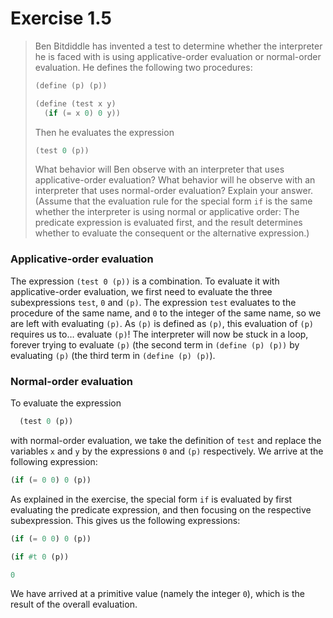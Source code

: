 # Exercise 1.5

> Ben Bitdiddle has invented a test to determine whether the interpreter he is faced with is using applicative-order evaluation or normal-order evaluation.
> He defines the following two procedures:
> ```scheme
> (define (p) (p))
>
> (define (test x y)
>   (if (= x 0) 0 y))
> ```
> Then he evaluates the expression
> ```scheme
> (test 0 (p))
> ```
> What behavior will Ben observe with an interpreter that uses applicative-order evaluation?
> What behavior will he observe with an interpreter that uses normal-order evaluation?
> Explain your answer.
> (Assume that the evaluation rule for the special form `if` is the same whether the interpreter is using normal or applicative order:
> The predicate expression is evaluated first, and the result determines whether to evaluate the consequent or the alternative expression.)



### Applicative-order evaluation

The expression `(test 0 (p))` is a combination.
To evaluate it with applicative-order evaluation, we first need to evaluate the three subexpressions `test`, `0` and `(p)`.
The expression `test` evaluates to the procedure of the same name, and `0` to the integer of the same name, so we are left with evaluating `(p)`.
As `(p)` is defined as `(p)`, this evaluation of `(p)` requires us to… evaluate `(p)`!
The interpreter will now be stuck in a loop, forever trying to evaluate `(p)` (the second term in `(define (p) (p))` by evaluating `(p)` (the third term in `(define (p) (p)`).



### Normal-order evaluation

To evaluate the expression
```scheme
  (test 0 (p))
```
with normal-order evaluation, we take the definition of `test` and replace the variables `x` and `y` by the expressions `0` and `(p)` respectively.
We arrive at the following expression:
```scheme
(if (= 0 0) 0 (p))
```
As explained in the exercise, the special form `if` is evaluated by first evaluating the predicate expression, and then focusing on the respective subexpression.
This gives us the following expressions:
```scheme
(if (= 0 0) 0 (p))

(if #t 0 (p))

0
```
We have arrived at a primitive value (namely the integer `0`), which is the result of the overall evaluation.

